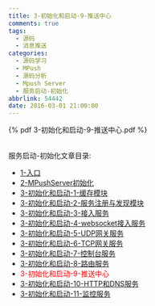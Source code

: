 ```yaml
---
title: 3-初始化和启动-9-推送中心
comments: true
tags:
  - 源码
  - 消息推送
categories:
  - 源码学习
  - MPush
  - 源码分析
  - Mpush Server
  - 服务启动-初始化
abbrlink: 54442
date: 2016-03-01 21:00:00
---
```



{% pdf 3-初始化和启动-9-推送中心.pdf %}

<br>
服务启动-初始化文章目录:

* [1-入口](../1-入口)
* [2-MPushServer初始化](../2-MPushServer初始化)
* [3-初始化和启动-1-缓存模块](../3-初始化和启动-1-缓存模块)
* [3-初始化和启动-2-服务注册与发现模块](../3-初始化和启动-2-服务注册与发现模块)
* [3-初始化和启动-3-接入服务](../3-初始化和启动-3-接入服务)
* [3-初始化和启动-4-websocket接入服务](../3-初始化和启动-4-websocket接入服务)
* [3-初始化和启动-5-UDP网关服务](../3-初始化和启动-5-UDP网关服务)
* [3-初始化和启动-6-TCP网关服务](../3-初始化和启动-6-TCP网关服务)
* [3-初始化和启动-7-控制台服务](../3-初始化和启动-7-控制台服务)
* [3-初始化和启动-8-路由服务](../3-初始化和启动-8-路由服务)
* <font color="red">3-初始化和启动-9-推送中心</font>
* [3-初始化和启动-10-HTTP和DNS服务](../3-初始化和启动-10-HTTP和DNS服务)
* [3-初始化和启动-11-监控服务](../3-初始化和启动-11-监控服务)
